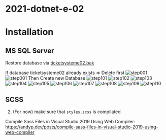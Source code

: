 ﻿# 2021-dotnet-e-02


# Installation

## MS SQL Server
Restore database via [ticketsysteme02.bak](./SQL/ticketsysteme02_backup30april.bak)

If database ticketsysteme02 already exists => Delete first
![step001](./SQL/tutorialImages/Step-001.png)
![step001](./SQL/tutorialImages/Step-002.png)
Then Create new Database
![step101](./SQL/tutorialImages/Step-101.png)
![step102](./SQL/tutorialImages/Step-102.png)
![step103](./SQL/tutorialImages/Step-103.png)
![step104](./SQL/tutorialImages/Step-104.png)
![step105](./SQL/tutorialImages/Step-105.png)
![step106](./SQL/tutorialImages/Step-106.png)
![step107](./SQL/tutorialImages/Step-107.png)
![step108](./SQL/tutorialImages/Step-108.png)
![step109](./SQL/tutorialImages/Step-109.png)
![step110](./SQL/tutorialImages/Step-110.png)

   
## SCSS
2. (For now) make sure that `styles.scss` is compilated 

Compile Sass Files in Visual Studio 2019 Using Web Compiler:
https://andyp.dev/posts/compile-sass-files-in-visual-studio-2019-using-web-compiler
